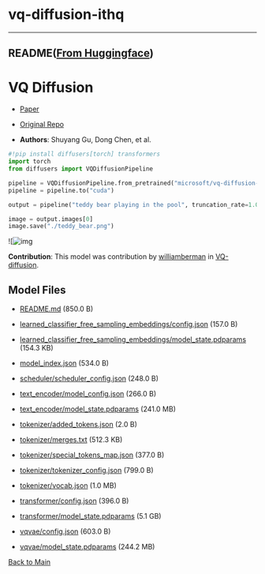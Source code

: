 
# vq-diffusion-ithq
---


## README([From Huggingface](https://huggingface.co/microsoft/vq-diffusion-ithq))


# VQ Diffusion

* [Paper](https://arxiv.org/abs/2205.16007.pdf)

* [Original Repo](https://github.com/microsoft/VQ-Diffusion)

* **Authors**: Shuyang Gu, Dong Chen, et al.


```python
#!pip install diffusers[torch] transformers
import torch
from diffusers import VQDiffusionPipeline

pipeline = VQDiffusionPipeline.from_pretrained("microsoft/vq-diffusion-ithq", dtype=paddle.float16)
pipeline = pipeline.to("cuda")

output = pipeline("teddy bear playing in the pool", truncation_rate=1.0)

image = output.images[0]
image.save("./teddy_bear.png")
```

![![img](https://huggingface.co/datasets/patrickvonplaten/images/resolve/main/vq_diffusion_fp16.png)

**Contribution**: This model was contribution by [williamberman](https://huggingface.co/williamberman) in [VQ-diffusion](https://github.com/huggingface/diffusers/pull/658).




## Model Files

- [README.md](https://paddlenlp.bj.bcebos.com/models/community/microsoft/vq-diffusion-ithq/README.md) (850.0 B)

- [learned_classifier_free_sampling_embeddings/config.json](https://paddlenlp.bj.bcebos.com/models/community/microsoft/vq-diffusion-ithq/learned_classifier_free_sampling_embeddings/config.json) (157.0 B)

- [learned_classifier_free_sampling_embeddings/model_state.pdparams](https://paddlenlp.bj.bcebos.com/models/community/microsoft/vq-diffusion-ithq/learned_classifier_free_sampling_embeddings/model_state.pdparams) (154.3 KB)

- [model_index.json](https://paddlenlp.bj.bcebos.com/models/community/microsoft/vq-diffusion-ithq/model_index.json) (534.0 B)

- [scheduler/scheduler_config.json](https://paddlenlp.bj.bcebos.com/models/community/microsoft/vq-diffusion-ithq/scheduler/scheduler_config.json) (248.0 B)

- [text_encoder/model_config.json](https://paddlenlp.bj.bcebos.com/models/community/microsoft/vq-diffusion-ithq/text_encoder/model_config.json) (266.0 B)

- [text_encoder/model_state.pdparams](https://paddlenlp.bj.bcebos.com/models/community/microsoft/vq-diffusion-ithq/text_encoder/model_state.pdparams) (241.0 MB)

- [tokenizer/added_tokens.json](https://paddlenlp.bj.bcebos.com/models/community/microsoft/vq-diffusion-ithq/tokenizer/added_tokens.json) (2.0 B)

- [tokenizer/merges.txt](https://paddlenlp.bj.bcebos.com/models/community/microsoft/vq-diffusion-ithq/tokenizer/merges.txt) (512.3 KB)

- [tokenizer/special_tokens_map.json](https://paddlenlp.bj.bcebos.com/models/community/microsoft/vq-diffusion-ithq/tokenizer/special_tokens_map.json) (377.0 B)

- [tokenizer/tokenizer_config.json](https://paddlenlp.bj.bcebos.com/models/community/microsoft/vq-diffusion-ithq/tokenizer/tokenizer_config.json) (799.0 B)

- [tokenizer/vocab.json](https://paddlenlp.bj.bcebos.com/models/community/microsoft/vq-diffusion-ithq/tokenizer/vocab.json) (1.0 MB)

- [transformer/config.json](https://paddlenlp.bj.bcebos.com/models/community/microsoft/vq-diffusion-ithq/transformer/config.json) (396.0 B)

- [transformer/model_state.pdparams](https://paddlenlp.bj.bcebos.com/models/community/microsoft/vq-diffusion-ithq/transformer/model_state.pdparams) (5.1 GB)

- [vqvae/config.json](https://paddlenlp.bj.bcebos.com/models/community/microsoft/vq-diffusion-ithq/vqvae/config.json) (603.0 B)

- [vqvae/model_state.pdparams](https://paddlenlp.bj.bcebos.com/models/community/microsoft/vq-diffusion-ithq/vqvae/model_state.pdparams) (244.2 MB)


[Back to Main](../../)